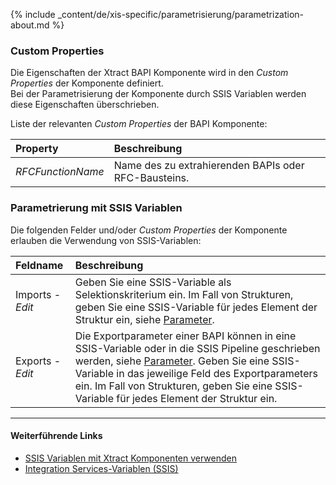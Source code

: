 
{% include _content/de/xis-specific/parametrisierung/parametrization-about.md  %}

### Custom Properties
Die Eigenschaften der Xtract BAPI Komponente wird in den *Custom Properties* der Komponente definiert. <br>
Bei der Parametrisierung der Komponente durch SSIS Variablen werden diese Eigenschaften überschrieben.

Liste der relevanten *Custom Properties* der BAPI Komponente:

|Property|Beschreibung|
|:----|:----|
| *RFCFunctionName* | Name des zu extrahierenden BAPIs oder RFC-Bausteins.|


### Parametrierung mit SSIS Variablen
Die folgenden Felder und/oder *Custom Properties* der Komponente erlauben die Verwendung von SSIS-Variablen:

|Feldname|Beschreibung|
|:----|:----|
| Imports - *Edit*| Geben Sie eine SSIS-Variable als Selektionskriterium ein. Im Fall von Strukturen, geben Sie eine SSIS-Variable für jedes Element der Struktur ein, siehe [Parameter](./parameter).|
| Exports - *Edit*| Die Exportparameter einer BAPI können in eine SSIS-Variable oder in die SSIS Pipeline geschrieben werden, siehe [Parameter](./parameter). Geben Sie eine SSIS-Variable in das jeweilige Feld des Exportparameters ein. Im Fall von Strukturen, geben Sie eine SSIS-Variable für jedes Element der Struktur ein.|


****
#### Weiterführende Links
- [SSIS Variablen mit Xtract Komponenten verwenden](../parametrisierung/parametrisierung-variablen) 
- [Integration Services-Variablen (SSIS)](https://docs.microsoft.com/de-de/sql/integration-services/integration-services-ssis-variables?view=sql-server-ver15)